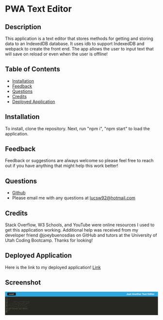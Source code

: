 # PWA Text Editor

  ## Description

  This application is a text editor that stores methods for getting and storing data to an IndexedDB database. It uses idb to support IndexedDB and webpack to create the front end. The app allows the user to input text that will save on reload or even when the user is offline!

  ## Table of Contents

  * [Installation](#installation)
  * [Feedback](#feedback)
  * [Questions](#questions)
  * [Credits](#crdits)
  * [Deployed Application](#deployedapplication)

  ## Installation

  To install, clone the repository. Next, run "npm i", "npm start" to load the application.

  ## Feedback

  Feedback or suggestions are always welcome so please feel free to reach out if you have anything that might help this work better!

  ## Questions

  * [Github](https://github.com/Luceatscode)
  * Please email me with any questions at lucsw92@hotmail.com

  ## Credits

  Stack Overflow, W3 Schools, and YouTube were online resources I used to get this application working. Additional help was received from my developer friend @joeybuenosdias on GitHub and tutors at the University of Utah Coding Bootcamp. Thanks for looking!

  ## Deployed Application

  Here is the link to my deployed application! [Link](https://text-editor-lr-e7e790a7cb84.herokuapp.com/)

  ## Screenshot

  ![Alt Text](/pwascreenshot.png)
